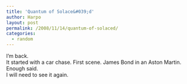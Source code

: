 ```yaml
---
title: 'Quantum of Solace&#039;d'
author: Harpo
layout: post
permalink: /2008/11/14/quantum-of-solaced/
categories:
  - random
---
```

I&#8217;m back.  
It started with a car chase. First scene. James Bond in an Aston Martin. Enough said.  
I will need to see it again.